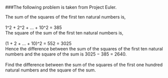 ###The following problem is taken from Project Euler.

<p>
The sum of the squares of the first ten natural numbers is,<br/>
<br/>
1^2 + 2^2 + ... + 10^2 = 385<br/>
The square of the sum of the first ten natural numbers is,<br/>
<br/>
(1 + 2 + ... + 10)^2 = 552 = 3025<br/>
Hence the difference between the sum of the squares of the first ten natural numbers and the square of the sum is 3025 − 385 = 2640.<br/>
<br/>
Find the difference between the sum of the squares of the first one hundred natural numbers and the square of the sum.
</p>